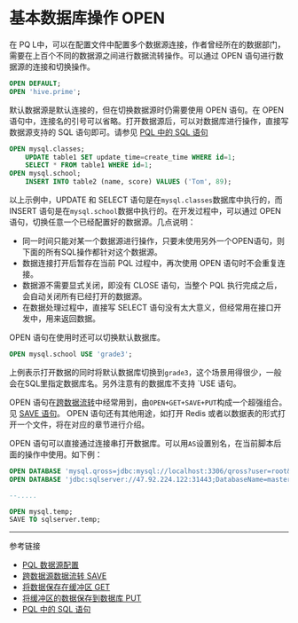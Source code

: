 # 基本数据库操作 OPEN

在 PQ L中，可以在配置文件中配置多个数据源连接，作者曾经所在的数据部门，需要在上百个不同的数据源之间进行数据流转操作。可以通过 OPEN 语句进行数据源的连接和切换操作。

```sql
OPEN DEFAULT;
OPEN 'hive.prime';
```

默认数据源是默认连接的，但在切换数据源时仍需要使用 OPEN 语句。在 OPEN 语句中，连接名的引号可以省略。打开数据源后，可以对数据库进行操作，直接写数据源支持的 SQL 语句即可。请参见 [PQL 中的 SQL 语句](/pql/sql.md)

```sql
OPEN mysql.classes;
    UPDATE table1 SET update_time=create_time WHERE id=1;
    SELECT * FROM table1 WHERE id=1;
OPEN mysql.school;
    INSERT INTO table2 (name, score) VALUES ('Tom', 89); 
```

以上示例中，UPDATE 和 SELECT 语句是在`mysql.classes`数据库中执行的，而 INSERT 语句是在`mysql.school`数据中执行的。在开发过程中，可以通过 OPEN 语句，切换任意一个已经配置好的数据源。几点说明：

* 同一时间只能对某一个数据源进行操作，只要未使用另外一个OPEN语句，则下面的所有SQL操作都针对这个数据源。
* 数据连接打开后暂存在当前 PQL 过程中，再次使用 OPEN 语句时不会重复连接。
* 数据源不需要显式关闭，即没有 CLOSE 语句，当整个 PQL 执行完成之后，会自动关闭所有已经打开的数据源。
* 在数据处理过程中，直接写 SELECT 语句没有太大意义，但经常用在接口开发中，用来返回数据。

OPEN 语句在使用时还可以切换默认数据库。

```sql
OPEN mysql.school USE 'grade3';
```

上例表示打开数据的同时将默认数据库切换到`grade3`，这个场景用得很少，一般会在SQL里指定数据库名。另外注意有的数据库不支持 `USE 语句。

OPEN 语句在[跨数据流转](/pql/dataflow.md)中经常用到，由`OPEN+GET+SAVE+PUT`构成一个超强组合。见 [SAVE 语句](/pql/save.md)。 OPEN 语句还有其他用途，如打开 Redis 或者以数据表的形式打开一个文件，将在对应的章节进行介绍。

OPEN 语句可以直接通过连接串打开数据库。可以用`AS`设置别名，在当前脚本后面的操作中使用。如下例：

```sql
OPEN DATABASE 'mysql.qross=jdbc:mysql://localhost:3306/qross?user=root&password=diablo&useUnicode=true&characterEncoding=utf-8&useSSL=false' AS 'mysql.temp';
OPEN DATABASE 'jdbc:sqlserver://47.92.224.122:31443;DatabaseName=master' DRIVER 'com.microsoft.sqlserver.jdbc.SQLServerDriver' USERNAME 'sa' PASSWORD '123' AS 'sqlserver.temp';

--.....

OPEN mysql.temp;
SAVE TO sqlserver.temp;
```

---
参考链接

* [PQL 数据源配置](/pql/properties.md)
* [跨数据源数据流转 SAVE](/pql/save.md)
* [将数据保存在缓冲区 GET](/pql/get.md)
* [将缓冲区的数据保存到数据库 PUT](/pql/put.md)
* [PQL 中的 SQL 语句](/pql/sql.md) 